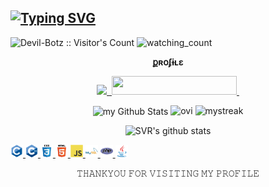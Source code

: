 ## [![Typing SVG](https://readme-typing-svg.herokuapp.com?font=Lemon+milk&color=Y70000&lines=Welcome+to+psycho+Association-Botz's+Profile;I+am+a+beginer+Programmer;Learning+Python+and+Pyrogram+and+others;I+am+a+BCA+student;Join+@cinemala_com+for+Movies+Series..;TeleGram+Bot+Maker;Please+Star+and+Fork+My+Repos)](https://git.io/typing-svg)

<img src="https://profile-counter.glitch.me/{Devil-Botz}/count.svg" alt="Devil-Botz :: Visitor's Count" />

<img src="https://komarev.com/ghpvc/?username=The-Psycho-Association&color=brightgreen" alt="watching_count" />
<p align="center">
<b>քʀօʄɨʟɛ</b>
</p>
<p align="center">
<a href="https://t.me/psycho_association">
  <img src="https://img.shields.io/badge/Join-blue?logo=telegram" width="70">
<a href="https://telegram.me/psycho_association">
    &nbsp;<img src="https://img.shields.io/badge/PSYCHO.ASSOCIATION-CHANNEL-blue?style=flat-square&logo=telegram" width="200" height="30">&nbsp;
  </a>
</p>
<p align="center">
<img align="center" src="https://github-readme-stats.vercel.app/api?username=
The-Psycho-Association&include_all_commits=true&count_private=true&show_icons=true&line_height=20&title_color=2B5BBD&icon_color=1124BB&text_color=A1A1A1&bg_color=0,000000,130F40" alt="my Github Stats"/>
<img src="https://github-readme-stats.vercel.app/api/top-langs?username=
The-Psycho-Association&show_icons=true&locale=en&layout=compact&theme=chartreuse-dark" alt="ovi" />
<img src="https://github-readme-streak-stats.herokuapp.com/?user=
The-Psycho-Association&theme=chartreuse-dark" alt="mystreak"/>

<p align="center">
<img src="https://github-readme-stats.vercel.app/api?username=
The-Psycho-Association&hide=prs,issues&show_icons=true&title_color=3E4405F&text_color=3E4405F&icon_color=3E4405F&bg_color=3E4405F" alt="SVR's github stats" />
</p>

</div>

<p align="left"> <a href="https://www.cprogramming.com/" target="_blank" rel="noreferrer"> <img src="https://raw.githubusercontent.com/devicons/devicon/master/icons/c/c-original.svg" alt="c" width="20" height="20"/> </a> <a href="https://www.w3schools.com/cpp/" target="_blank" rel="noreferrer"> <img src="https://raw.githubusercontent.com/devicons/devicon/master/icons/cplusplus/cplusplus-original.svg" alt="cplusplus" width="20" height="20"/> </a> <a href="https://www.w3schools.com/css/" target="_blank" rel="noreferrer"> <img src="https://raw.githubusercontent.com/devicons/devicon/master/icons/css3/css3-original-wordmark.svg" alt="css3" width="20" height="20"/> </a> <a href="https://www.w3.org/html/" target="_blank" rel="noreferrer"> <img src="https://raw.githubusercontent.com/devicons/devicon/master/icons/html5/html5-original-wordmark.svg" alt="html5" width="20" height="20"/> </a> <a href="https://developer.mozilla.org/en-US/docs/Web/JavaScript" target="_blank" rel="noreferrer"> <img src="https://raw.githubusercontent.com/devicons/devicon/master/icons/javascript/javascript-original.svg" alt="javascript" width="20" height="20"/> </a> <a href="https://www.mysql.com/" target="_blank" rel="noreferrer"> <img src="https://raw.githubusercontent.com/devicons/devicon/master/icons/mysql/mysql-original-wordmark.svg" alt="mysql" width="20" height="20"/> </a> <a href="https://www.php.net" target="_blank" rel="noreferrer"> <img src="https://raw.githubusercontent.com/devicons/devicon/master/icons/php/php-original.svg" alt="php" width="20" height="20"/> </a><a href="https://www.java.com" target="_blank" rel="noreferrer"> <img src="https://raw.githubusercontent.com/devicons/devicon/master/icons/java/java-original.svg" alt="java" width="20" height="20"/> </a></p>

<p align="center">
𝚃𝙷𝙰𝙽𝙺𝚈𝙾𝚄 𝙵𝙾𝚁 𝚅𝙸𝚂𝙸𝚃𝙸𝙽𝙶 𝙼𝚈 𝙿𝚁𝙾𝙵𝙸𝙻𝙴
</p>
